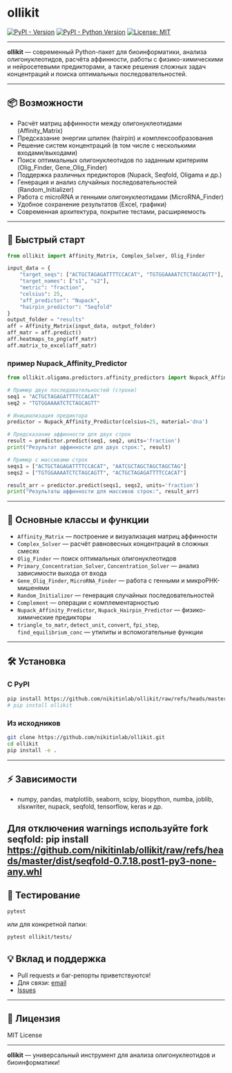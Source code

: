 # ollikit

[![PyPI - Version](https://img.shields.io/pypi/v/ollikit.svg)](https://pypi.org/project/ollikit)
[![PyPI - Python Version](https://img.shields.io/pypi/pyversions/ollikit.svg)](https://pypi.org/project/ollikit)
[![License: MIT](https://img.shields.io/badge/License-MIT-yellow.svg)](LICENSE.txt)

---

**ollikit** — современный Python-пакет для биоинформатики, анализа олигонуклеотидов, расчёта аффинности, работы с физико-химическими и нейросетевыми предикторами, а также решения сложных задач концентраций и поиска оптимальных последовательностей.

---

## 📦 Возможности

- Расчёт матриц аффинности между олигонуклеотидами (Affinity_Matrix)
- Предсказание энергии шпилек (hairpin) и комплексообразования
- Решение систем концентраций (в том числе с несколькими входами/выходами)
- Поиск оптимальных олигонуклеотидов по заданным критериям (Olig_Finder, Gene_Olig_Finder)
- Поддержка различных предикторов (Nupack, Seqfold, Oligama и др.)
- Генерация и анализ случайных последовательностей (Random_Initializer)
- Работа с microRNA и генными олигонуклеотидами (MicroRNA_Finder)
- Удобное сохранение результатов (Excel, графики)
- Современная архитектура, покрытие тестами, расширяемость

---

## 🚀 Быстрый старт

```python
from ollikit import Affinity_Matrix, Complex_Solver, Olig_Finder

input_data = {
    "target_seqs": ["ACTGCTAGAGATTTTCCACAT", "TGTGGAAAATCTCTAGCAGTT"],
    "target_names": ["s1", "s2"],
    "metric": "fraction",
    "celsius": 25,
    "aff_predictor": "Nupack",
    "hairpin_predictor": "Seqfold"
}
output_folder = "results"
aff = Affinity_Matrix(input_data, output_folder)
aff_matr = aff.predict()
aff.heatmaps_to_png(aff_matr)
aff.matrix_to_excel(aff_matr)
```

### пример Nupack_Affinity_Predictor
```python
from ollikit.oligama.predictors.affinity_predictors import Nupack_Affinity_Predictor

# Пример двух последовательностей (строки)
seq1 = "ACTGCTAGAGATTTTCCACAT"
seq2 = "TGTGGAAAATCTCTAGCAGTT"

# Инициализация предиктора
predictor = Nupack_Affinity_Predictor(celsius=25, material='dna')

# Предсказание аффинности для двух строк
result = predictor.predict(seq1, seq2, units='fraction')
print("Результат аффинности для двух строк:", result)

# Пример с массивами строк
seqs1 = ["ACTGCTAGAGATTTTCCACAT", "AATCGCTAGCTAGCTAGCTAG"]
seqs2 = ["TGTGGAAAATCTCTAGCAGTT", "ACTGCTAGAGATTTTCCACAT"]

result_arr = predictor.predict(seqs1, seqs2, units='fraction')
print("Результаты аффинности для массивов строк:", result_arr) 
```



---

## 🧬 Основные классы и функции

- `Affinity_Matrix` — построение и визуализация матриц аффинности
- `Complex_Solver` — расчёт равновесных концентраций в сложных смесях
- `Olig_Finder` — поиск оптимальных олигонуклеотидов
- `Primary_Concentration_Solver`, `Concentration_Solver` — анализ зависимости выхода от входа
- `Gene_Olig_Finder`, `MicroRNA_Finder` — работа с генными и микроРНК-мишенями
- `Random_Initializer` — генерация случайных последовательностей
- `Complement` — операции с комплементарностью
- `Nupack_Affinity_Predictor`, `Nupack_Hairpin_Predictor` — физико-химические предикторы
- `triangle_to_matr`, `detect_unit`, `convert`, `fpi_step`, `find_equilibrium_conc` — утилиты и вспомогательные функции

---


## 🛠️ Установка

### С PyPI

```bash
pip install https://github.com/nikitinlab/ollikit/raw/refs/heads/master/dist/ollikit-0.1.1.tar.gz
# pip install ollikit

```

### Из исходников

```bash
git clone https://github.com/nikitinlab/ollikit.git
cd ollikit
pip install -e .
```

---

## ⚡ Зависимости

- numpy, pandas, matplotlib, seaborn, scipy, biopython, numba, joblib, xlsxwriter, nupack, seqfold, tensorflow, keras и др.

Для отключения warnings  используйте fork seqfold:
pip install https://github.com/nikitinlab/ollikit/raw/refs/heads/master/dist/seqfold-0.7.18.post1-py3-none-any.whl 
---

## 🧪 Тестирование

```bash
pytest
```
или для конкретной папки:
```bash
pytest ollikit/tests/
```


## 💡 Вклад и поддержка

- Pull requests и баг-репорты приветствуются!
- Для связи: [email](mailto:725156@gmail.com)
- [Issues](https://github.com/nikitinlab/ollikit/issues)

---

## 📄 Лицензия

MIT License

---

**ollikit** — универсальный инструмент для анализа олигонуклеотидов и биоинформатики!
